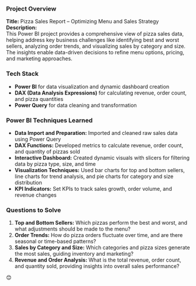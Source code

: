 ### Project Overview  
**Title:** Pizza Sales Report – Optimizing Menu and Sales Strategy  
**Description:**  
This Power BI project provides a comprehensive view of pizza sales data, helping address key business challenges like identifying best and worst sellers, analyzing order trends, and visualizing sales by category and size. The insights enable data-driven decisions to refine menu options, pricing, and marketing approaches.

### Tech Stack  
- **Power BI** for data visualization and dynamic dashboard creation  
- **DAX (Data Analysis Expressions)** for calculating revenue, order count, and pizza quantities  
- **Power Query** for data cleaning and transformation

### Power BI Techniques Learned  
- **Data Import and Preparation:** Imported and cleaned raw sales data using Power Query  
- **DAX Functions:** Developed metrics to calculate revenue, order count, and quantity of pizzas sold  
- **Interactive Dashboard:** Created dynamic visuals with slicers for filtering data by pizza type, size, and time  
- **Visualization Techniques:** Used bar charts for top and bottom sellers, line charts for trend analysis, and pie charts for category and size distribution  
- **KPI Indicators:** Set KPIs to track sales growth, order volume, and revenue changes

### Questions to Solve  
1. **Top and Bottom Sellers:** Which pizzas perform the best and worst, and what adjustments should be made to the menu?  
2. **Order Trends:** How do pizza orders fluctuate over time, and are there seasonal or time-based patterns?  
3. **Sales by Category and Size:** Which categories and pizza sizes generate the most sales, guiding inventory and marketing?  
4. **Revenue and Order Analysis:** What is the total revenue, order count, and quantity sold, providing insights into overall sales performance?

😊
